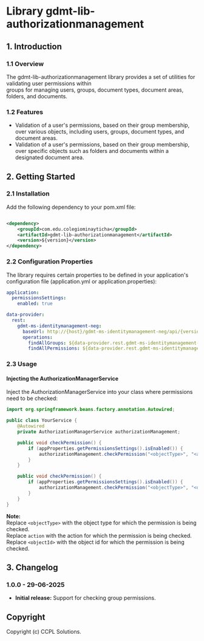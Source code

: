 # Library gdmt-lib-authorizationmanagement

## 1. Introduction

### 1.1 Overview

The gdmt-lib-authorizationmanagement library provides a set of utilities for validating user permissions within  
groups for managing users, groups, document types, document areas, folders, and documents.

### 1.2 Features

- Validation of a user's permissions, based on their group membership, over various objects, including users, groups,
  document types, and document areas.
- Validation of a user's permissions, based on their group membership, over specific objects such as folders and
  documents within a designated document area.

## 2. Getting Started

### 2.1 Installation

Add the following dependency to your pom.xml file:

```xml

<dependency>
    <groupId>com.edu.colegiominayticha</groupId>
    <artifactId>gdmt-lib-authorizationmanagement</artifactId>
    <version>${version}</version>
</dependency>
```

### 2.2 Configuration Properties

The library requires certain properties to be defined in your application's configuration file (application.yml or
application.properties):

```yml
application:
  permissionsSettings:
    enabled: true

data-provider:
  rest:
    gdmt-ms-identitymanagement-neg:
      baseUrl: http://{host}/gdmt-ms-identitymanagement-neg/api/{version}
      operations:
        findAllGroups: ${data-provider.rest.gdmt-ms-identitymanagement-neg.baseUrl}/groups
        findAllPermissions: ${data-provider.rest.gdmt-ms-identitymanagement-neg.baseUrl}/permissions
```

### 2.3 Usage

#### Injecting the AuthorizationManagerService

Inject the AuthorizationManagerService into your class where permissions need to be checked:

```java
import org.springframework.beans.factory.annotation.Autowired;

public class YourService {
    @Autowired
    private AuthorizationManagerService authorizationManagement;

    public void checkPermission() {
        if (appProperties.getPermissionsSettings().isEnabled()) {
            authorizationManagement.checkPermission("<objectType>", "<action>");
        }
    }

    public void checkPermission() {
        if (appProperties.getPermissionsSettings().isEnabled()) {
            authorizationManagement.checkPermission("<objectType>", "<objectId>", "<action>");
        }
    }
}
```

**Note:**  
Replace `<objectType>` with the object type for which the permission is being checked.  
Replace `action` with the action for which the permission is being checked.
Replace `<objectId>` with the object id for which the permission is being checked.

## 3. Changelog

### 1.0.0 - 29-06-2025

- **Initial release:** Support for checking group permissions.

## Copyright

Copyright (c) CCPL Solutions.
